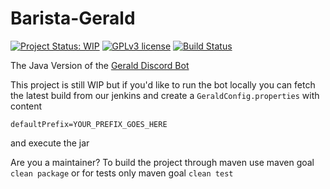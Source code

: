 # Barista-Gerald
[![Project Status: WIP](https://www.repostatus.org/badges/latest/wip.svg)](https://www.repostatus.org/#wip)
[![GPLv3 license](https://img.shields.io/badge/License-GPLv3-blue.svg)](https://www.gnu.org/licenses/gpl-3.0)
[![Build Status](https://jenkins.voidtech.de/buildStatus/icon?job=Barista+Gerald)](https://jenkins.voidtech.de/job/Barista%20Gerald/)

The Java Version of the [Gerald Discord Bot](https://github.com/Elementalmp4/GeraldCore)

This project is still WIP but if you'd like to run the bot locally you can fetch the latest build from our jenkins and create a `GeraldConfig.properties` with content 

```defaultPrefix=YOUR_PREFIX_GOES_HERE```

and execute the jar

Are you a maintainer?
To build the project through maven use maven goal `clean package` or for tests only maven goal `clean test`
